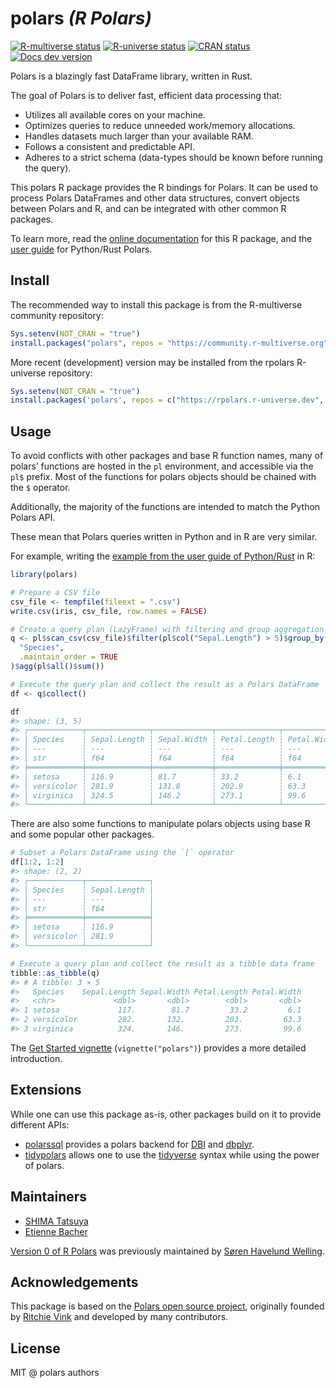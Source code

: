 
<!-- README.md is generated from README.Rmd. Please edit that file -->

# polars *(R Polars)*

<!-- TODO: add link to discord -->

<!-- badges: start -->

[![R-multiverse
status](https://img.shields.io/badge/dynamic/json?url=https%3A%2F%2Fcommunity.r-multiverse.org%2Fapi%2Fpackages%2Fpolars&query=%24.Version&label=r-multiverse)](https://community.r-multiverse.org/polars)
[![R-universe
status](https://rpolars.r-universe.dev/polars/badges/version)](https://rpolars.r-universe.dev/polars)
[![CRAN
status](https://www.r-pkg.org/badges/version/polars)](https://CRAN.R-project.org/package=polars)
[![Docs dev
version](https://img.shields.io/badge/docs-dev-blue.svg)](https://pola-rs.github.io/r-polars)
<!-- badges: end -->

Polars is a blazingly fast DataFrame library, written in Rust.

The goal of Polars is to deliver fast, efficient data processing that:

- Utilizes all available cores on your machine.
- Optimizes queries to reduce unneeded work/memory allocations.
- Handles datasets much larger than your available RAM.
- Follows a consistent and predictable API.
- Adheres to a strict schema (data-types should be known before running
  the query).

This polars R package provides the R bindings for Polars. It can be used
to process Polars DataFrames and other data structures, convert objects
between Polars and R, and can be integrated with other common R
packages.

To learn more, read the [online
documentation](https://pola-rs.github.io/r-polars/) for this R package,
and the [user guide](https://docs.pola.rs/) for Python/Rust Polars.

## Install

The recommended way to install this package is from the R-multiverse
community repository:

``` r
Sys.setenv(NOT_CRAN = "true")
install.packages("polars", repos = "https://community.r-multiverse.org")
```

More recent (development) version may be installed from the rpolars
R-universe repository:

``` r
Sys.setenv(NOT_CRAN = "true")
install.packages('polars', repos = c("https://rpolars.r-universe.dev", "https://cloud.r-project.org"))
```

<!-- TODO: link to the installation vignette -->

## Usage

To avoid conflicts with other packages and base R function names, many
of polars’ functions are hosted in the `pl` environment, and accessible
via the `pl$` prefix. Most of the functions for polars objects should be
chained with the `$` operator.

Additionally, the majority of the functions are intended to match the
Python Polars API.

These mean that Polars queries written in Python and in R are very
similar.

For example, writing the [example from the user guide of
Python/Rust](https://docs.pola.rs/#example) in R:

``` r
library(polars)

# Prepare a CSV file
csv_file <- tempfile(fileext = ".csv")
write.csv(iris, csv_file, row.names = FALSE)

# Create a query plan (LazyFrame) with filtering and group aggregation
q <- pl$scan_csv(csv_file)$filter(pl$col("Sepal.Length") > 5)$group_by(
  "Species",
  .maintain_order = TRUE
)$agg(pl$all()$sum())

# Execute the query plan and collect the result as a Polars DataFrame
df <- q$collect()

df
#> shape: (3, 5)
#> ┌────────────┬──────────────┬─────────────┬──────────────┬─────────────┐
#> │ Species    ┆ Sepal.Length ┆ Sepal.Width ┆ Petal.Length ┆ Petal.Width │
#> │ ---        ┆ ---          ┆ ---         ┆ ---          ┆ ---         │
#> │ str        ┆ f64          ┆ f64         ┆ f64          ┆ f64         │
#> ╞════════════╪══════════════╪═════════════╪══════════════╪═════════════╡
#> │ setosa     ┆ 116.9        ┆ 81.7        ┆ 33.2         ┆ 6.1         │
#> │ versicolor ┆ 281.9        ┆ 131.8       ┆ 202.9        ┆ 63.3        │
#> │ virginica  ┆ 324.5        ┆ 146.2       ┆ 273.1        ┆ 99.6        │
#> └────────────┴──────────────┴─────────────┴──────────────┴─────────────┘
```

There are also some functions to manipulate polars objects using base R
and some popular other packages.

``` r
# Subset a Polars DataFrame using the `[` operator
df[1:2, 1:2]
#> shape: (2, 2)
#> ┌────────────┬──────────────┐
#> │ Species    ┆ Sepal.Length │
#> │ ---        ┆ ---          │
#> │ str        ┆ f64          │
#> ╞════════════╪══════════════╡
#> │ setosa     ┆ 116.9        │
#> │ versicolor ┆ 281.9        │
#> └────────────┴──────────────┘

# Execute a query plan and collect the result as a tibble data frame
tibble::as_tibble(q)
#> # A tibble: 3 × 5
#>   Species    Sepal.Length Sepal.Width Petal.Length Petal.Width
#>   <chr>             <dbl>       <dbl>        <dbl>       <dbl>
#> 1 setosa             117.        81.7         33.2         6.1
#> 2 versicolor         282.       132.         203.         63.3
#> 3 virginica          324.       146.         273.         99.6
```

The [Get Started
vignette](https://pola-rs.github.io/r-polars/vignettes/polars.html)
(`vignette("polars")`) provides a more detailed introduction.

## Extensions

While one can use this package as-is, other packages build on it to
provide different APIs:

- [polarssql](https://rpolars.github.io/r-polarssql/) provides a polars
  backend for [DBI](https://dbi.r-dbi.org/) and
  [dbplyr](https://dbplyr.tidyverse.org/).
- [tidypolars](https://tidypolars.etiennebacher.com/) allows one to use
  the [tidyverse](https://www.tidyverse.org/) syntax while using the
  power of polars.

## Maintainers

- [SHIMA Tatsuya](https://github.com/eitsupi)
- [Etienne Bacher](https://github.com/etiennebacher)

[Version 0 of R Polars](https://github.com/rpolars/r-polars0) was
previously maintained by [Søren Havelund
Welling](https://github.com/sorhawell).

## Acknowledgements

This package is based on the [Polars open source
project](https://github.com/pola-rs/polars), originally founded by
[Ritchie Vink](https://github.com/ritchie46) and developed by many
contributors.

## License

MIT @ polars authors
